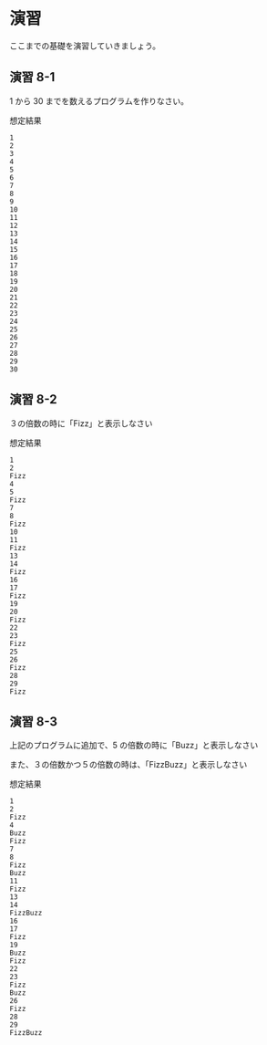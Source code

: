 # 演習

ここまでの基礎を演習していきましょう。

## 演習 8-1

1 から 30 までを数えるプログラムを作りなさい。

想定結果

```
1
2
3
4
5
6
7
8
9
10
11
12
13
14
15
16
17
18
19
20
21
22
23
24
25
26
27
28
29
30
```

## 演習 8-2

３の倍数の時に「Fizz」と表示しなさい

想定結果

```
1
2
Fizz
4
5
Fizz
7
8
Fizz
10
11
Fizz
13
14
Fizz
16
17
Fizz
19
20
Fizz
22
23
Fizz
25
26
Fizz
28
29
Fizz
```

## 演習 8-3

上記のプログラムに追加で、5 の倍数の時に「Buzz」と表示しなさい

また、３の倍数かつ５の倍数の時は、「FizzBuzz」と表示しなさい

想定結果

```
1
2
Fizz
4
Buzz
Fizz
7
8
Fizz
Buzz
11
Fizz
13
14
FizzBuzz
16
17
Fizz
19
Buzz
Fizz
22
23
Fizz
Buzz
26
Fizz
28
29
FizzBuzz
```
